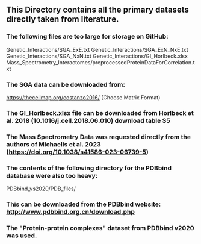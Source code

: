 ## This Directory contains all the primary datasets directly taken from literature.

### The following files are too large for storage on GitHub:
Genetic_Interactions/SGA_ExE.txt
Genetic_Interactions/SGA_ExN_NxE.txt
Genetic_Interactions/SGA_NxN.txt
Genetic_Interactions/GI_Horlbeck.xlsx
Mass_Spectrometry_Interactomes/preprocessedProteinDataForCorrelation.txt

### The SGA data can be downloaded from:
https://thecellmap.org/costanzo2016/ 
(Choose Matrix Format)

### The GI_Horlbeck.xlsx file can be downloaded from Horlbeck et al. 2018 (10.1016/j.cell.2018.06.010) download table S5

### The Mass Spectrometry Data was requested directly from the authors of Michaelis et al. 2023 (https://doi.org/10.1038/s41586-023-06739-5)

### The contents of the following directory for the PDBbind database were also too heavy:
PDBbind_vs2020/PDB_files/

### This can be downloaded from the PDBbind website: http://www.pdbbind.org.cn/download.php
### The "Protein-protein complexes" dataset from PDBbind v2020 was used.
